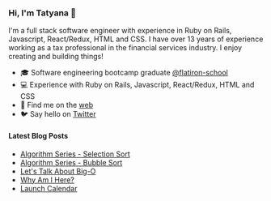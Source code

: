 ### Hi, I'm Tatyana 👋

<!--
**tcelovsky/tcelovsky** is a ✨ _special_ ✨ repository because its `README.md` (this file) appears on your GitHub profile.
-->

I'm a full stack software engineer with experience in Ruby on Rails, Javascript, React/Redux, HTML and CSS. I have over 13 years of experience working as a tax professional in the financial services industry. I enjoy creating and building things!

- 🎓 Software engineering bootcamp graduate [@flatiron-school](https://flatironschool.com/)
- :computer: Experience with Ruby on Rails, Javascript, React/Redux, HTML and CSS
- :pencil: Find me on the [web](https://www.tatyanacelovsky.com/)
- :bird: Say hello on [Twitter](https://twitter.com/TatyanaCelovsky)

#### Latest Blog Posts

<!-- BLOG-POST-LIST:START -->
- [Algorithm Series - Selection Sort](http://tatyanacelovsky.com/algorithm_series_-_selection_sort)
- [Algorithm Series - Bubble Sort](http://tatyanacelovsky.com/algorithm_series_-_bubble_sort)
- [Let's Talk About Big-O](http://tatyanacelovsky.com/let's_talk_about_big_o)
- [Why Am I Here?](http://tatyanacelovsky.com/why_am_i_here)
- [Launch Calendar](http://tatyanacelovsky.com/launch_calendar)
<!-- BLOG-POST-LIST:END -->
